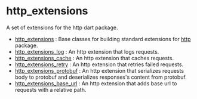 # http_extensions

A set of extensions for the http dart package.

* [http_extensions](http_extensions) : Base classes for building standard extensions for [http](https://pub.dev/packages/http) package.
* [http_extensions_log](http_extensions_log) : An http extension that logs requests.
* [http_extensions_cache](http_extensions_cache) : An http extension that caches requests.
* [http_extensions_retry](http_extensions_retry) : An http extension that retries failed requests.
* [http_extensions_protobuf](http_extensions_protobuf) : An http extension that serializes requests body to protobuf and deserializes responses's content from protobuf.
* [http_extensions_base_url](http_extensions_base_url) : An http extension that adds base url to requests with a relative path.

